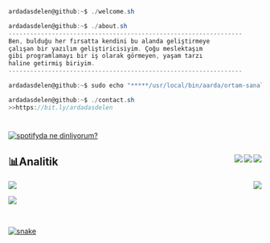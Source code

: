 ```csharp
ardadasdelen@github:~$ ./welcome.sh
```
```csharp
ardadasdelen@github:~$ ./about.sh
-----------------------------------------------------------------
Ben, bulduğu her fırsatta kendini bu alanda geliştirmeye 
çalışan bir yazılım geliştiricisiyim. Çoğu meslektaşım 
gibi programlamayı bir iş olarak görmeyen, yaşam tarzı 
haline getirmiş biriyim.
-----------------------------------------------------------------
```
```csharp
ardadasdelen@github:~$ sudo echo "*****/usr/local/bin/aarda/ortam-sanal-ama-suç-gerçek" >> /tmp/aarda$$
```
```csharp
ardadasdelen@github:~$ ./contact.sh
>>https://bit.ly/ardadasdelen
```
#

[![spotifyda ne dinliyorum?](https://spotify-github-profile.vercel.app/api/view?uid=su8ifhnt52og805ngstk1hcej&cover_image=true&theme=novatorem&bar_color=ae00ff&bar_color_cover=false)](https://open.spotify.com/user/su8ifhnt52og805ngstk1hcej)

## 📊Analitik <a href="https://github.com/ardadasdelen"><img align="right" src="https://img.shields.io/github/stars/ardadasdelen?label=Stars&style=social" ><a href="https://github.com/ardadasdelen?tab=followers"><a href="https://github.com/ardadasdelen"><img align="right" src="https://img.shields.io/github/followers/ardadasdelen?label=Followers&style=social"></a><a href="https://github.com/ardadasdelen"><a href="https://github.com/ardadasdelen"><a href="https://github.com/ardadasdelen"><img align="right" src="https://komarev.com/ghpvc/?username=ardadasdelen"><a href="https://github.com/ardadasdelen"></a>

<p><a href="https://github.com/ardadasdelen">
  <img align="right"
    src="https://github-readme-stats.vercel.app/api/top-langs/?username=ardadasdelen&langs_count=8&theme=react"/>
</p>

<a href="https://github.com/ardadasdelen"><img src="https://github-readme-stats.vercel.app/api?username=ardadasdelen&show_icons=true&count_private=true&theme=react&bg_color=151515"/></a>

<p><a href="https://github.com/ardadasdelen"><img align="center" src="https://github-readme-streak-stats.herokuapp.com/?user=ardadasdelen&theme=black-ice"/></p>

<br />

![snake](https://raw.githubusercontent.com/blueedgetechno/blueedgetechno/output/github-contribution-grid-snake.svg)
